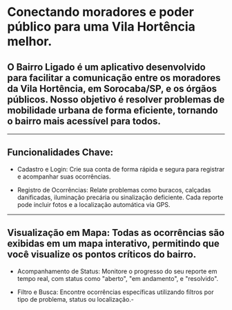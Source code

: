 # Conectando moradores e poder público para uma Vila Hortência melhor.
## O Bairro Ligado é um aplicativo desenvolvido para facilitar a comunicação entre os moradores da Vila Hortência, em Sorocaba/SP, e os órgãos públicos. Nosso objetivo é resolver problemas de mobilidade urbana de forma eficiente, tornando o bairro mais acessível para todos.
----
## Funcionalidades Chave:
- Cadastro e Login: Crie sua conta de forma rápida e segura para registrar e acompanhar suas ocorrências.

- Registro de Ocorrências: Relate problemas como buracos, calçadas danificadas, iluminação precária ou sinalização deficiente. Cada reporte pode incluir fotos e a localização automática via GPS.
----
## Visualização em Mapa: Todas as ocorrências são exibidas em um mapa interativo, permitindo que você visualize os pontos críticos do bairro.
- Acompanhamento de Status: Monitore o progresso do seu reporte em tempo real, com status como "aberto", "em andamento", e "resolvido".

- Filtro e Busca: Encontre ocorrências específicas utilizando filtros por tipo de problema, status ou localização.- 
